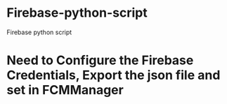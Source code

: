 # Firebase-python-script
Firebase python script


# Need to Configure the Firebase Credentials, Export the json file and set in FCMManager